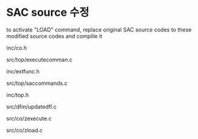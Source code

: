 # SAC source 수정
to activate "LOAD" command, replace original SAC source codes to these modified source codes and complile it

inc/co.h

src/top/executecomman.c

inc/extfunc.h

src/top/saccommands.c

inc/top.h

src/dfm/updatedfl.c

src/co/zexecute.c

src/co/zload.c
